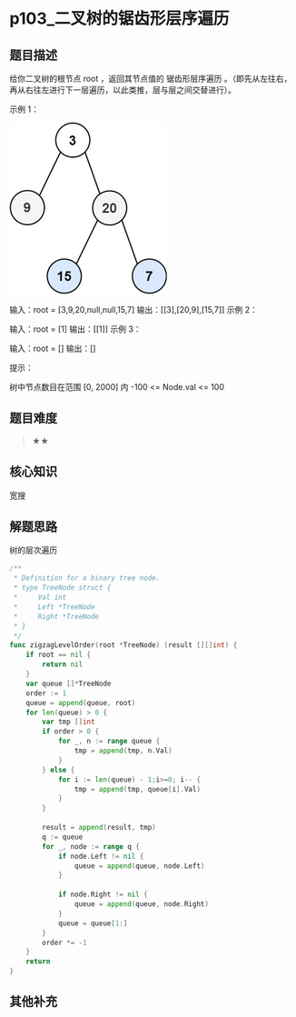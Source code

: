 # p103_二叉树的锯齿形层序遍历
## 题目描述
给你二叉树的根节点 root ，返回其节点值的 锯齿形层序遍历 。（即先从左往右，再从右往左进行下一层遍历，以此类推，层与层之间交替进行）。

 

示例 1：

![Alt text](../asset/p103_%E4%BA%8C%E5%8F%89%E6%A0%91%E7%9A%84%E9%94%AF%E9%BD%BF%E5%BD%A2%E5%B1%82%E5%BA%8F%E9%81%8D%E5%8E%86/tree1.jpg)

输入：root = [3,9,20,null,null,15,7]
输出：[[3],[20,9],[15,7]]
示例 2：

输入：root = [1]
输出：[[1]]
示例 3：

输入：root = []
输出：[]
 

提示：

树中节点数目在范围 [0, 2000] 内
-100 <= Node.val <= 100

## 题目难度
> ★★
## 核心知识
宽搜

## 解题思路
树的层次遍历

```go
/**
 * Definition for a binary tree node.
 * type TreeNode struct {
 *     Val int
 *     Left *TreeNode
 *     Right *TreeNode
 * }
 */
func zigzagLevelOrder(root *TreeNode) (result [][]int) {
    if root == nil {
        return nil
    }
    var queue []*TreeNode
    order := 1
    queue = append(queue, root)
    for len(queue) > 0 {
        var tmp []int
        if order > 0 {
            for _, n := range queue {
                tmp = append(tmp, n.Val)
            }
        } else {
            for i := len(queue) - 1;i>=0; i-- {
                tmp = append(tmp, queue[i].Val)
            }
        }
        
        result = append(result, tmp)
        q := queue
        for _, node := range q {
            if node.Left != nil {
                queue = append(queue, node.Left)
            }

            if node.Right != nil {
                queue = append(queue, node.Right)
            }
            queue = queue[1:]
        }
        order *= -1
    }
    return 
}

```

## 其他补充
